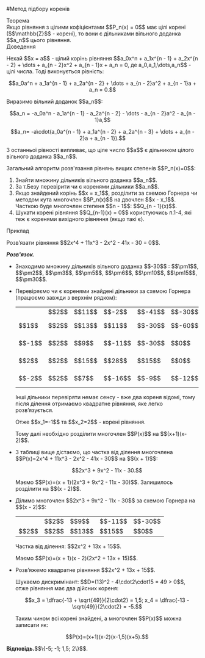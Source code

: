 #Метод підбору коренів

<div class="space">
<div class="ebio-wrap">
<span class="ebio">Теорема</span>
<div class="ebio-text">
Якщо рівняння з цілими кофіцієнтами $$P_n(x) = 0$$ має цілі корені ($$\mathbb{Z}$$ - корені), то вони є дільниками вільного доданка $$a_n$$ цього рівняння.
</div>
</div>
</div>

<div class="space">
<div class="ebio-wrap">
<span class="ebio">Доведення</span>
<div class="ebio-text">
<p>Нехай $$x = a$$ - цілий корінь рівняння $$a_0x^n + a_1x^{n - 1} + a_2x^{n - 2} + \dots + a_{n - 2}x^2 + a_{n - 1}x + a_n = 0, де a_0,a_1,\dots,a_n$$ - цілі числа. Тоді виконується рівність:</p>
<p align="center">$$a_0a^n + a_1a^{n - 1} + a_2a^{n - 2} + \dots + a_{n - 2}a^2 + a_{n - 1}a + a_n = 0.$$</p>
<p>Виразимо вільний доданок $$a_n$$:</p> 
<p align="center">$$a_n = -a_0a^n - a_1a^{n - 1} - a_2a^{n - 2} - \dots - a_{n - 2}a^2 - a_{n - 1}a,$$</p>
<p align="center">$$a_n= -a\cdot(a_0a^{n - 1} + a_1a^{n - 2} + a_2a^{n - 3} + \dots + a_{n - 2}a + a_{n - 1}).$$</p>
<p>З останньої рівності випливає, що ціле число $$a$$ є дільником цілого вільного доданка $$a_n$$.</p>
</div>
</div>
</div>

<p>Загальний алгоритм розв'язання рівнянь вищих степенів $$P_n(x)=0$$:</p>

<ol>
<li>Знайти множину дільників вільного доданка $$a_n$$.</li>
<li>За т.Безу перевірити чи є коренями дільники $$a_n$$.</li>
<li>Якщо знайдений корінь $$x = x_1$$, розділити за схемою Горнера чи методом кута многочлен $$P_n(x)$$ на двочлен $$x - x_1$$. Часткою буде многочлен степеня $$n - 1$$: $$Q_{n - 1}(x)$$.</li>
<li>Шукати корені рівняння $$Q_{n-1}(x) = 0$$ користуючись п.1-4, які теж є коренями вихідного рівняння (якщо такі є).</li>
</ol>

<div class="space">
<div class="task-wrap">
<span class="task">Приклад</span>
<div class="task-text">
<p>Розв’язати рівняння $$2x^4 + 11x^3 - 2x^2 - 41x - 30 = 0$$.</p>
<p><b><i>Розв'язок.</i></b>
<ul>
<li>Знаходимо множину дільників вільного доданка $$-30$$ : $$\pm1$$, $$\pm2$$, $$\pm3$$, $$\pm5$$, $$\pm6$$, $$\pm10$$, $$\pm15$$, $$\pm30$$.</li>
<li><p>Перевіряємо чи є коренями знайдені дільники за схемою Горнера (працюємо завжди з верхнім рядком):</p>
<table>
<tr>
<td></td>
<td>$$2$$</td>
<td>$$11$$</td>
<td>$$-2$$</td>
<td>$$-41$$</td>
<td>$$-30$$</td>
<td></td>
</tr>
<tr>
<td>$$1$$</td>
<td>$$2$$</td>
<td>$$13$$</td>
<td>$$11$$</td>
<td>$$-30$$</td>
<td>$$-60$$</td>
<td>не є коренем</td>
</tr>
<tr>
<td>$$-1$$</td>
<td>$$2$$</td>
<td>$$9$$</td>
<td>$$-11$$</td>
<td>$$-30$$</td>
<td>$$0$$</td>
<td>є коренем</td>
</tr>
<tr>
<td>$$2$$</td>
<td>$$2$$</td>
<td>$$15$$</td>
<td>$$28$$</td>
<td>$$15$$</td>
<td>$$0$$</td>
<td>є коренем</td>
</tr>
<tr>
<td>$$-2$$</td>
<td>$$2$$</td>
<td>$$7$$</td>
<td>$$-16$$</td>
<td>$$-9$$</td>
<td>$$-12$$</td>
<td>не є коренем</td>
</tr>
</table>
<p>Інші дільники перевіряти немає сенсу - вже два кореня відомі, тому після ділення отримаємо квадратне рівняння, яке легко розв’язується.</p>
<p>Отже $$x_1=-1$$  та $$x_2=2$$ - корені рівняння.</p>
<p>Тому далі необхідно розділити многочлен $$P(x)$$ на $$(x+1)(x-2)$$.</p>
</li>
<li><p>З таблиці вище дістаємо, що  частка від ділення многочлена $$P(x)=2x^4 + 11x^3 - 2x^2 - 41x - 30$$ на $$(x + 1)$$:</p>
<p align="center">$$2x^3 + 9x^2 - 11x - 30.$$</p>
<p>Маємо $$P(x)=(x + 1)(2x^3 + 9x^2 - 11x - 30)$$. Залишилось розділити на $$(x - 2)$$.</p></li>
<li><p>Ділимо многочлен $$2x^3 + 9x^2 - 11x - 30$$ за схемою Горнера на $$(x - 2)$$:</p>
<table>
<tr>
<td></td>
<td>$$2$$</td>
<td>$$9$$</td>
<td>$$-11$$</td>
<td>$$-30$$</td>
</tr>
<tr>
<td>$$2$$</td>
<td>$$2$$</td>
<td>$$13$$</td>
<td>$$15$$</td>
<td>$$0$$</td>
</tr>
</table>
<p>Частка від ділення: $$2x^2 + 13x + 15$$.</p>
<p>Маємо $$P(x)=(x + 1)(x - 2)(2x^2 + 13x + 15)$$.</p>
</li>
<li><p>Розв’яжемо квадратне рівняння $$2x^2 + 13x + 15$$.</p>
<p>Шукаємо дискримінант: $$D=(13)^2 - 4\cdot2\cdot15 = 49 > 0$$, отже рівняння має два дійсних кореня:</p>
<p align="center">$$x_3 = \dfrac{-13 + \sqrt{49}}{2\cdot2} = 1,5; x_4 = \dfrac{-13 - \sqrt{49}}{2\cdot2} = -5.$$</p>
<p>Таким чином всі корені знайдені, а многочлен $$P(x)$$ можна записати як:</p>
<p align="center">$$P(x)=(x+1)(x-2)(x-1,5)(x+5).$$</p></li>
</ul>
<p><b>Відповідь.</b>$$\{-5; -1; 1,5; 2\}$$.</p>
</div>
</div>
</div>